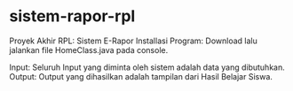 # sistem-rapor-rpl
Proyek Akhir RPL: Sistem E-Rapor
Installasi Program:
Download lalu jalankan file HomeClass.java pada console.

Input: Seluruh Input yang diminta oleh sistem adalah data yang dibutuhkan.
Output: Output yang dihasilkan adalah tampilan dari Hasil Belajar Siswa.
